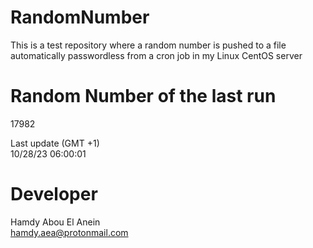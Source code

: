 # RandomNumber    
This is a test repository where a random number is pushed to a file automatically passwordless from a cron job in my Linux CentOS server    
# Random Number of the last run   
17982
      
Last update (GMT +1)    
10/28/23 06:00:01
# Developer    
Hamdy Abou El Anein   
hamdy.aea@protonmail.com
